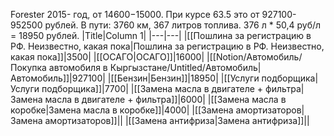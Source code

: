 Forester 2015- год, от $14600-$15000. При курсе 63.5 это от 927100-952500 рублей.
В пути: 3760 км, 367 литров топлива. 376 л * 50,4 руб/л = 18950 рублей.
|Title|Column 1|
|---|---|
|[[Пошлина за регистрацию в РФ. Неизвестно, какая пока\|Пошлина за регистрацию в РФ. Неизвестно, какая пока]]|3500|
|[[ОСАГО\|ОСАГО]]|16000|
|[[Notion/Автомобиль/Покупка автомобиля в Кыргызстане/Untitled/Автомобиль\|Автомобиль]]|927100|
|[[Бензин\|Бензин]]|18950|
|[[Услуги подборщика\|Услуги подборщика]]|7700|
|[[Замена масла в двигателе + фильтра\|Замена масла в двигателе + фильтра]]|6000|
|[[Замена масла в коробке\|Замена масла в коробке]]|4000|
|[[Замена амортизаторов\|Замена амортизаторов]]||
|[[Замена антифриза\|Замена антифриза]]||